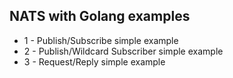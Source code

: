 ## NATS with Golang examples

- 1 - Publish/Subscribe simple example
- 2 - Publish/Wildcard Subscriber simple example
- 3 - Request/Reply simple example
